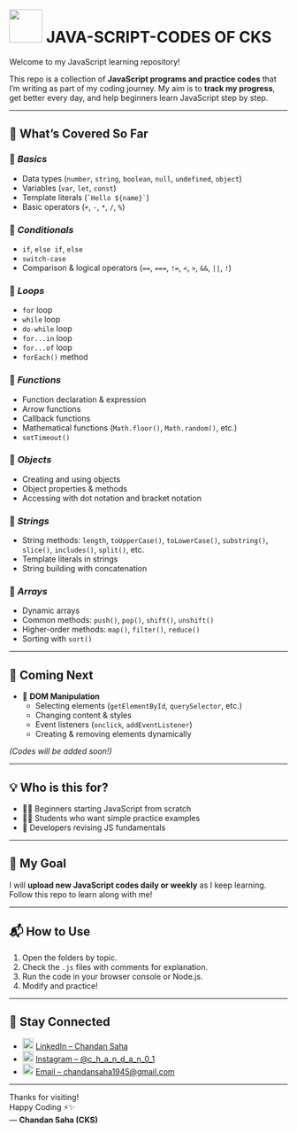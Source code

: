 # <img src="https://cdn.jsdelivr.net/gh/devicons/devicon/icons/javascript/javascript-original.svg" width="60"/> JAVA-SCRIPT-CODES OF CKS  

Welcome to my JavaScript learning repository!  

This repo is a collection of **JavaScript programs and practice codes** that I’m writing as part of my coding journey. My aim is to **track my progress**, get better every day, and help beginners learn JavaScript step by step.  

---

## 📘 What’s Covered So Far  

### 🔹 *Basics*  
- Data types (`number`, `string`, `boolean`, `null`, `undefined`, `object`)  
- Variables (`var`, `let`, `const`)  
- Template literals (`` `Hello ${name}` ``)  
- Basic operators (`+`, `-`, `*`, `/`, `%`)  

### 🔹 *Conditionals*  
- `if`, `else if`, `else`  
- `switch-case`  
- Comparison & logical operators (`==`, `===`, `!=`, `<`, `>`, `&&`, `||`, `!`)  

### 🔹 *Loops*  
- `for` loop  
- `while` loop  
- `do-while` loop  
- `for...in` loop  
- `for...of` loop  
- `forEach()` method  

### 🔹 *Functions*  
- Function declaration & expression  
- Arrow functions  
- Callback functions  
- Mathematical functions (`Math.floor()`, `Math.random()`, etc.)  
- `setTimeout()`  

### 🔹 *Objects*  
- Creating and using objects  
- Object properties & methods  
- Accessing with dot notation and bracket notation  

### 🔹 *Strings*  
- String methods: `length`, `toUpperCase()`, `toLowerCase()`, `substring()`, `slice()`, `includes()`, `split()`, etc.  
- Template literals in strings  
- String building with concatenation  

### 🔹 *Arrays*  
- Dynamic arrays  
- Common methods: `push()`, `pop()`, `shift()`, `unshift()`  
- Higher-order methods: `map()`, `filter()`, `reduce()`  
- Sorting with `sort()`  

---

## 🚀 Coming Next  
- 🎯 **DOM Manipulation**  
  - Selecting elements (`getElementById`, `querySelector`, etc.)  
  - Changing content & styles  
  - Event listeners (`onclick`, `addEventListener`)  
  - Creating & removing elements dynamically  

*(Codes will be added soon!)*  

---

## 💡 Who is this for?  
- 🧑‍💻 Beginners starting JavaScript from scratch  
- 👨‍🎓 Students who want simple practice examples  
- 🚀 Developers revising JS fundamentals  

---

## 📅 My Goal  
I will **upload new JavaScript codes daily or weekly** as I keep learning.  
Follow this repo to learn along with me!  

---

## 📬 How to Use  
1. Open the folders by topic.  
2. Check the `.js` files with comments for explanation.  
3. Run the code in your browser console or Node.js.  
4. Modify and practice!  

---

## 📣 Stay Connected  
- <img src="https://cdn.jsdelivr.net/gh/devicons/devicon/icons/linkedin/linkedin-original.svg" width="20"/> [LinkedIn – Chandan Saha](https://www.linkedin.com/in/chandansaha2005/)  
- <img src="https://cdn.jsdelivr.net/gh/devicons/devicon/icons/instagram/instagram-original.svg" width="20"/> [Instagram – @c_h_a_n_d_a_n_0_1](https://www.instagram.com/c_h_a_n_d_a_n_0_1)  
- <img src="https://img.icons8.com/color/48/gmail--v1.png" width="20"/> [Email – chandansaha1945@gmail.com](mailto:chandansaha1945@gmail.com)  

---

Thanks for visiting!  
Happy Coding ⚡✨  
— **Chandan Saha (CKS)**

